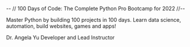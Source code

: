 -- // 100 Days of Code: The Complete Python Pro Bootcamp for 2022 //--

Master Python by building 100 projects in 100 days. Learn data science, automation, build websites, games and apps!

Dr. Angela Yu Developer and Lead Instructor